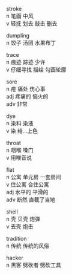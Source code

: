 stroke  
n 笔画 中风  
v 轻抚 划去 敲击 删去  

dumpling  
n 饺子 汤团 水果布丁  

trace  
n 痕迹 踪迹 少许  
v 仔细寻找 描绘 勾画轮廓  

sore  
n 疮 痛处 伤心事  
adj 疼痛的 恼火的  
adv 非常  

dye  
n 染料 染液  
v 染 给...上色  

throat  
n 咽喉 嗓门  
v 用喉音说  

flat  
n 公寓 单元房 一套房间  
v 住公寓 合住公寓  
adj 水平的 平滑的  
adv 断然 直截了当地  

shell  
n 壳 贝壳 炮弹  
v 去壳 炮击  

tradition  
n 传统 传统的风俗  

hacker  
n 黑客 劈砍者 劈砍工具  

